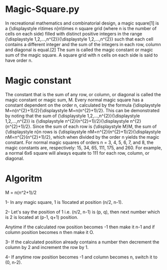 # Magic-Square.py
In recreational mathematics and combinatorial design, a magic square[1] is a {\displaystyle n\times n}n\times n square grid (where n is the number of cells on each side) filled with distinct positive integers in the range {\displaystyle 1,2,...,n^{2}}{\displaystyle 1,2,...,n^{2}} such that each cell contains a different integer and the sum of the integers in each row, column and diagonal is equal.[2] The sum is called the magic constant or magic sum of the magic square. A square grid with n cells on each side is said to have order n.
# Magic constant
The constant that is the sum of any row, or column, or diagonal is called the magic constant or magic sum, M. Every normal magic square has a constant dependent on the order n, calculated by the formula {\displaystyle M=n(n^{2}+1)/2}{\displaystyle M=n(n^{2}+1)/2}. This can be demonstrated by noting that the sum of {\displaystyle 1,2,...,n^{2}}{\displaystyle 1,2,...,n^{2}} is {\displaystyle n^{2}(n^{2}+1)/2}{\displaystyle n^{2}(n^{2}+1)/2}. Since the sum of each row is {\displaystyle M}M, the sum of {\displaystyle n}n rows is {\displaystyle nM=n^{2}(n^{2}+1)/2}{\displaystyle nM=n^{2}(n^{2}+1)/2}, which when divided by the order n yields the magic constant. For normal magic squares of orders n = 3, 4, 5, 6, 7, and 8, the magic constants are, respectively: 15, 34, 65, 111, 175, and 260. For example, a normal 6x6 square will always equate to 111 for each row, column, or diagonal.
# Algoritm
M = n(n^2+1)/2 

1- In any magic square, 1 is 1located at position (n/2, n-1).

2- Let's say the position of 1 i.e. (n/2, n-1) is (p, q), then next number which is 2 is located at (p-1, q+1) position.

   Anytime if the calculated row position becomes -1 then make it n-1 and if column position becomes n then make it O.
   
3- If the calculated position already contains a number then decrement the column by 2 and increment the row by 1.

4- If anytime row position becomes -1 and column becomes n, switch it to (0, n-2).
